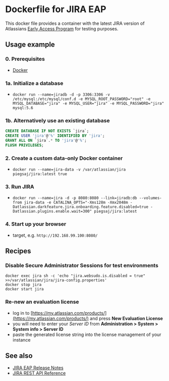 # Dockerfile for JIRA EAP

This docker file provides a container with the latest JIRA version of Atlassians [Early Access Program](https://de.atlassian.com/software/jira/download-eap) for testing purposes.

## Usage example

### 0. Prerequisites

* [Docker](http://docs.docker.com/windows/step_one/)

### 1a. Initialize a database

* `docker run --name=jiradb -d -p 3306:3306 -v /etc/mysql:/etc/mysql/conf.d -e MYSQL_ROOT_PASSWORD="root" -e MYSQL_DATABASE="jira" -e MYSQL_USER="jira" -e MYSQL_PASSWORD="jira" mysql:5.6`

### 1b. Alternatively use an existing database

```sql
CREATE DATABASE IF NOT EXISTS `jira`;
CREATE USER 'jira'@'%' IDENTIFIED BY 'jira';
GRANT ALL ON `jira`.* TO 'jira'@'%';
FLUSH PRIVILEGES;
```

### 2. Create a custom data-only Docker container

* `docker run --name=jira-data -v /var/atlassian/jira piegsaj/jira:latest true`

### 3. Run JIRA ###

* `docker run --name=jira -d -p 8080:8080 --link=jiradb:db --volumes-from jira-data -e CATALINA_OPTS="-Xms128m -Xmx2048m -Datlassian.darkfeature.jira.onboarding.feature.disabled=true -Datlassian.plugins.enable.wait=300" piegsaj/jira:latest`

### 4. Start up your browser

* target, e.g. `http://192.168.99.100:8080/`

## Recipes

### Disable Secure Administrator Sessions for test environments

```
docker exec jira sh -c 'echo "jira.websudo.is.disabled = true" >>/var/atlassian/jira/jira-config.properties'
docker stop jira
docker start jira
```

### Re-new an evaluation license

* log in to [https://my.atlassian.com/products/](https://my.atlassian.com/products/) and press **New Evaluation License**
* you will need to enter your *Server ID* from **Administration > System > System info > Server ID**
* paste the generated license string into the license management of your instance

## See also

* [JIRA EAP Release Notes](https://developer.atlassian.com/jiradev/latest-updates/jira-eap-releases)
* [JIRA REST API Reference](https://docs.atlassian.com/jira/REST/ondemand/)
